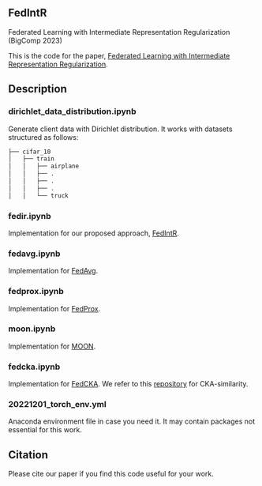 ## FedIntR
Federated Learning with Intermediate Representation Regularization (BigComp 2023)

This is the code for the paper, [Federated Learning with Intermediate Representation Regularization](https://arxiv.org/abs/2210.15827).

## Description

### dirichlet_data_distribution.ipynb
Generate client data with Dirichlet distribution. It works with datasets structured as follows:
```bash
├── cifar_10
│   ├── train
│   │   ├── airplane
│   │   ├── .
│   │   ├── .
│   │   ├── .
│   │   └── truck
```

### fedir.ipynb
Implementation for our proposed approach, [FedIntR](https://arxiv.org/abs/2210.15827). 
<!---  Although we named the file "fedir.ipynb", please don't confuse it with existing work [FedIR](https://arxiv.org/abs/2003.08082) -->

### fedavg.ipynb
Implementation for [FedAvg](https://arxiv.org/abs/1602.05629).

### fedprox.ipynb
Implementation for [FedProx](https://arxiv.org/abs/1812.06127).

### moon.ipynb
Implementation for [MOON](https://arxiv.org/abs/2103.16257).

### fedcka.ipynb
Implementation for [FedCKA](https://arxiv.org/abs/2112.00407). We refer to this [repository](https://github.com/jayroxis/CKA-similarity) for CKA-similarity.

### 20221201_torch_env.yml
Anaconda environment file in case you need it. It may contain packages not essential for this work.

## Citation
Please cite our paper if you find this code useful for your work.
